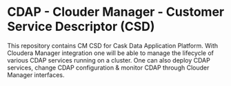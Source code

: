 CDAP - Clouder Manager - Customer Service Descriptor (CSD)
==========================================================

This repository contains CM CSD for Cask Data Application Platform. With Cloudera Manager integration one will be able to manage the lifecycle of various CDAP services running on a cluster. One can also deploy CDAP services, change CDAP configuration & monitor CDAP through Clouder Manager interfaces. 
